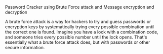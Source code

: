 Password Cracker using Brute Force attack and Message encryption and decryption

A brute force attack is a way for hackers to try and guess passwords or encryption keys by systematically trying every possible combination until the correct one is found. Imagine you have a lock with a combination code, and someone tries every possible number until the lock opens. That's essentially what a brute force attack does, but with passwords or other secure information.
